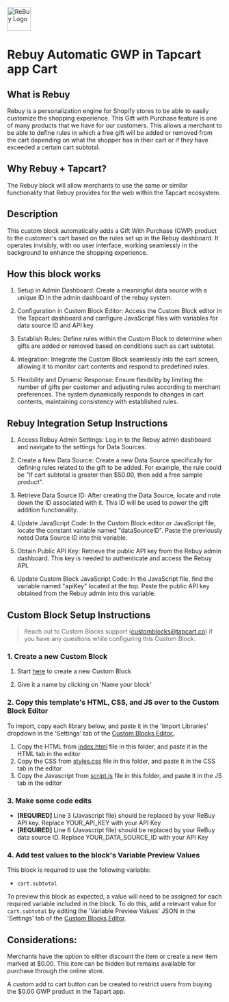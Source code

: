 <img height="55" alt="ReBuy Logo" src="https://user-images.githubusercontent.com/15990327/205843090-3bdf1e11-7ffe-4120-a658-a815b40ccabc.png">

# Rebuy Automatic GWP in Tapcart app Cart

## What is Rebuy
Rebuy is a personalization engine for Shopify stores to be able to easily customize the shopping experience. This Gift with Purchase feature is one of many products that we have for our customers. This allows a merchant to be able to define rules in which a free gift will be added or removed from the cart depending on what the shopper has in their cart or if they have exceeded a certain cart subtotal. 

## Why Rebuy + Tapcart?
The Rebuy block will allow merchants to use the same or similar functionality that Rebuy provides for the web within the Tapcart ecosystem. 

## Description
This custom block automatically adds a Gift With Purchase (GWP) product to the customer's cart based on the rules set up in the Rebuy dashboard. It operates invisibly, with no user interface, working seamlessly in the background to enhance the shopping experience.

## How this block works
1. Setup in Admin Dashboard: Create a meaningful data source with a unique ID in the admin dashboard of the rebuy system.

2. Configuration in Custom Block Editor: Access the Custom Block editor in the Tapcart dashboard and configure JavaScript files with variables for data source ID and API key.

3. Establish Rules: Define rules within the Custom Block to determine when gifts are added or removed based on conditions such as cart subtotal.

4. Integration: Integrate the Custom Block seamlessly into the cart screen, allowing it to monitor cart contents and respond to predefined rules.

5. Flexibility and Dynamic Response: Ensure flexibility by limiting the number of gifts per customer and adjusting rules according to merchant preferences. The system dynamically responds to changes in cart contents, maintaining consistency with established rules.

## Rebuy Integration Setup Instructions
1. Access Rebuy Admin Settings: Log in to the Rebuy admin dashboard and navigate to the settings for Data Sources.

2. Create a New Data Source: Create a new Data Source specifically for defining rules related to the gift to be added. For example, the rule could be "If cart subtotal is greater than $50.00, then add a free sample product".

3. Retrieve Data Source ID: After creating the Data Source, locate and note down the ID associated with it. This ID will be used to power the gift addition functionality.

4. Update JavaScript Code: In the Custom Block editor or JavaScript file, locate the constant variable named "dataSourceID". Paste the previously noted Data Source ID into this variable.

5. Obtain Public API Key: Retrieve the public API key from the Rebuy admin dashboard. This key is needed to authenticate and access the Rebuy API.

6. Update Custom Block JavaScript Code: In the JavaScript file, find the variable named "apiKey" located at the top. Paste the public API key obtained from the Rebuy admin into this variable.


## Custom Block Setup Instructions
> Reach out to Custom Blocks support (customblocks@tapcart.co) if you have any questions while configuring this Custom Block.  

### 1. Create a new Custom Block
1. Start [here](https://app.tapcart.com/custom-blocks) to create a new Custom Block

2. Give it a name by clicking on 'Name your block'

### 2. Copy this template's HTML, CSS, and JS over to the Custom Block Editor
To import, copy each library below, and paste it in the 'Import Libraries' dropdown in the 'Settings' tab of the [Custom Blocks Editor.](https://app.tapcart.com/custom-blocks).

1. Copy the HTML from [index.html]() file in this folder, and paste it in the HTML tab in the editor
2. Copy the CSS from [styles.css]() file in this folder, and paste it in the CSS tab in the editor
3. Copy the Javascript from [script.js]() file in this folder, and paste it in the JS tab in the editor

### 3. Make some code edits
- **[REQUIRED]** Line 3 (Javascript file) should be replaced by your ReBuy API key.  Replace YOUR_API_KEY with your API Key
- **[REQUIRED]** Line 6 (Javascript file) should be replaced by your ReBuy data source ID.  Replace YOUR_DATA_SOURCE_ID with your API Key

### 4. Add test values to the block's Variable Preview Values
This block is required to use the following variable:
- `cart.subtotal`

To preview this block as expected, a value will need to be assigned for each required variable included in the block. To do this, add a relevant value for `cart.subtotal` by editing the 'Variable Preview Values' JSON in the 'Settings' tab of the [Custom Blocks Editor](https://ap.tapcart.com/custom-blocks).

## Considerations:
Merchants have the option to either discount the item or create a new item marked at $0.00. This item can be hidden but remains available for purchase through the online store.

A custom add to cart button can be created to restrict users from buying the $0.00 GWP product in the Tapart app. 